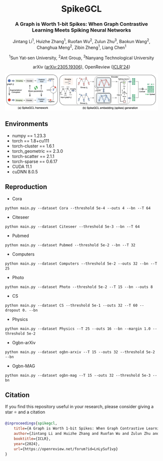 <div align="center">
<h1>SpikeGCL</h1>
<h3>A Graph is Worth 1-bit Spikes: When Graph Contrastive Learning Meets Spiking Neural Networks</h3>

Jintang Li<sup>1</sup>, Huizhe Zhang<sup>1</sup>, Ruofan Wu<sup>2</sup>, Zulun Zhu<sup>3</sup>, Baokun Wang<sup>2</sup>, Changhua Meng<sup>2</sup>, Zibin Zheng<sup>1</sup>, Liang Chen<sup>1</sup>

<sup>1</sup>Sun Yat-sen University, <sup>2</sup>Ant Group, <sup>3</sup>Nanyang Technological University
 

arXiv ([arXiv:2305.19306](https://arxiv.org/abs/2305.19306)),
OpenReview ([ICLR'24](https://openreview.net/forum?id=LnLySuf1vp))

</div>

<div align="center">
  <img src="imgs/spikegcl.png"/>
</div>


## Environments
+ numpy == 1.23.3
+ torch == 1.8+cu111
+ torch-cluster == 1.6.1
+ torch_geometric == 2.3.0
+ torch-scatter == 2.1.1
+ torch-sparse == 0.6.17
+ CUDA 11.1
+ cuDNN 8.0.5


## Reproduction

+ Cora
```
python main.py --dataset Cora --threshold 5e-4 --outs 4 --bn --T 64
```
+ Citeseer
```
python main.py --dataset Citeseer --threshold 5e-3 --bn --T 64
```
+ Pubmed
```
python main.py --dataset Pubmed --threshold 5e-2 --bn --T 32
```
+ Computers
```
python main.py --dataset Computers --threshold 5e-2 --outs 32 --bn --T 25
```
+ Photo 
```
python main.py --dataset Photo --threshold 5e-2 --T 15 --bn --outs 8
```
+ CS
```
python main.py --dataset CS --threshold 5e-1 --outs 32 --T 60 --dropout 0. --bn
```
+ Physics 
```
python main.py --dataset Physics --T 25 --outs 16 --bn --margin 1.0 --threshold 5e-2
```
+ Ogbn-arXiv
```
python main.py --dataset ogbn-arxiv --T 15 --outs 32 --threshold 5e-2 --bn
```
+ Ogbn-MAG
```
python main.py --dataset ogbn-mag --T 15 --outs 32 --threshold 5e-3 --bn
```

## Citation
If you find this repository useful in your research, please consider giving a star ⭐ and a citation

```bibtex
@inproceedings{spikegcl,
    title={A Graph is Worth 1-bit Spikes: When Graph Contrastive Learning Meets Spiking Neural Networks},
    author={Jintang Li and Huizhe Zhang and Ruofan Wu and Zulun Zhu and Baokun Wang and Changhua Meng and Zibin Zheng and Liang Chen},
    booktitle={ICLR},
    year={2024},
    url={https://openreview.net/forum?id=LnLySuf1vp}
}
```
